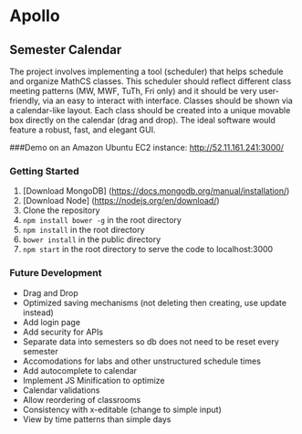 # Apollo
## Semester Calendar 
The project involves implementing a tool (scheduler) that helps schedule and organize MathCS classes. This scheduler should reflect different class meeting patterns (MW, MWF, TuTh, Fri only) and it should be very user-friendly, via an easy to interact with interface. Classes should be shown via a calendar-like layout. Each class should be created into a unique movable box directly on the calendar (drag and drop). The ideal software would feature a robust, fast, and elegant GUI.


###Demo on an Amazon Ubuntu EC2 instance: 
http://52.11.161.241:3000/

### Getting Started
1. [Download MongoDB] (https://docs.mongodb.org/manual/installation/)
2. [Download Node]  (https://nodejs.org/en/download/)
3. Clone the repository 
4. ```npm install bower -g``` in the root directory
5.  ```npm install``` in the root directory
6.  ```bower install``` in the public directory 
7. ```npm start``` in the root directory to serve the code to localhost:3000

### Future Development

- Drag and Drop
- Optimized saving mechanisms (not deleting then creating, use update instead)
- Add login page
- Add security for APIs
- Separate data into semesters so db does not need to be reset every semester
- Accomodations for labs and other unstructured schedule times
- Add autocomplete to calendar
- Implement JS Minification to optimize
- Calendar validations
- Allow reordering of classrooms
- Consistency with x-editable (change to simple input)
- View by time patterns than simple days
